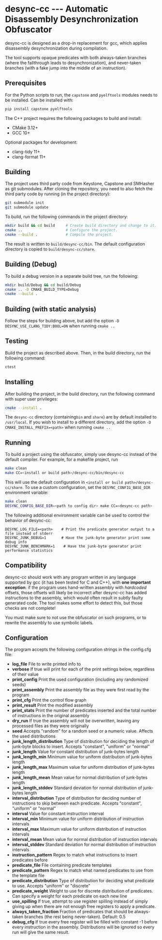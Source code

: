 # desync-cc --- Automatic Disassembly Desynchronization Obfuscator

desync-cc is designed as a drop-in replacement for gcc, which applies disassembly desynchronization during compilation. 

The tool supports opaque predicates with both always-taken branches (where the fallthrough leads to desynchronization), and never-taken branches (with a fake jump into the middle of an instruction).

## Prerequisites

For the Python scripts to run, the `capstone` and `pyelftools` modules needs to be installed.
Can be installed with:

```sh
pip install capstone pyelftools
```

The C++ project requires the following packages to build and install:

-   CMake 3.12+
-   GCC 10+

Optional packages for development:

-   clang-tidy 11+
-   clang-format 11+

## Building

The project uses third party code from Keystone, Capstone and SMHasher as git submodules. 
After cloning the repository, you need to also fetch the third party code by running (in the project directory):

```sh
git submodule init
git submodule update
```

To build, run the following commands in the project directory:

```sh
mkdir build && cd build     # Create build directory and change to it.
cmake ..                    # Configure the project.
cmake --build .             # Compile the project.
```

The result is written to `build/desync-cc/bin`. The default configuration directory is copied to `build/desync-cc/share`.

## Building (Debug)

To build a debug version in a separate build tree, run the following:

```sh
mkdir build/Debug && cd build/Debug
cmake .. -D CMAKE_BUILD_TYPE=Debug
cmake --build .
```

## Building (with static analysis)

Follow the steps for building above, but add the option `-D DESYNC_USE_CLANG_TIDY:BOOL=ON` when running `cmake ..`

## Testing

Build the project as described above.
Then, in the build directory, run the following command:

```sh
ctest
```

## Installing

After building the project, in the build directory, run the following command with super user privileges:

```sh
cmake --install .
```

The `desync-cc` directory (containing`bin` and `share`) are by default installed to `/usr/local`.
If you wish to install to a different directory, add the option `-D CMAKE_INSTALL_PREFIX=<path>` when running `cmake ..`

## Running

To build a project using the obfuscator, simply use desync-cc instead of the default compiler. For example, for a makefile project, run

```sh
make clean
make CC=<install or build path>/desync-cc/bin/desync-cc
```

This will use the default configuration in `<install or build path>/desync-cc/share`. To use a custom configuration, set the `DESYNC_CONFIG_BASE_DIR` environment variable:

```sh
make clean
DESYNC_CONFIG_BASE_DIR=<path to config dir> make CC=<desync-cc path>
```

The following additional environment variable can be used to control the behavior of desync-cc:

```
DESYNC_LOG_FILE=<path>    # Print the predicate generator output to a file instead of stderr
DESYNC_JUNK_DEBUG=1       # Have the junk-byte generator print some debug info
DESYNC_JUNK_BENCHMARK=1    # Have the junk-byte generator print performance statistics
```

## Compatibility

desync-cc should work with any program written in any language supported by gcc (it has been tested for C and C++), with **one important exception**: if the program uses hand-written assembly with _hardcoded_ offsets, those offsets will likely be incorrect after desync-cc has added instructions to the assembly, which would often result in subtly faulty generated code. The tool makes some effort to detect this, but those checks are not complete!

You must make sure to not use the obfuscator on such programs, or to rewrite the assembly to use symbolic labels.

## Configuration

The program accepts the following configuration strings in the config.cfg file:

* **log_file** File to write printed info to
* **verbose** If true will print for each of the print settings below, regardless of their value
* **print_config** Print the used configuration (including any randomized seeds)
* **print_assembly** Print the assembly file as they were first read by the program
* **print_cfg** Print the control flow graph
* **print_result** Print the modified assembly
* **print_stats** Print the number of predicates inserted and the total number of instructions in the original assembly
* **dry_run** If true the assembly will not be overwritten, leaving any processed files as they were originally
* **seed** Accepts "random" for a random seed or a numeric value. Affects the used distributions
* **junk_length_distribution** Type of distribution for deciding the length of junk-byte blocks to insert. Accepts "constant", "uniform" or "normal"
* **junk_length** Value for constant distribution of junk-bytes length
* **junk_length_min** Minimum value for uniform distribution of junk-bytes length
* **junk_length_max** Maximum value for uniform distribution of junk-bytes length
* **junk_length_mean** Mean value for normal distribution of junk-bytes length
* **junk_length_stddev** Standard deviation for normal distribution of junk-bytes length
* **interval_distribution** Type of distribution for deciding number of instructions to skip between each predicate. Accepts "constant", "uniform" or "normal"
* **interval** Value for constant instruction interval
* **interval_min** Minimum value for uniform distribution of instruction intervals
* **interval_max** Maximum value for uniform distribution of instruction intervals
* **interval_mean** Mean value for normal distribution of instruction intervals
* **interval_stddev** Standard deviation for normal distribution of instruction intervals
* **instruction_pattern** Regex to match what instructions to insert predicates before
* **predicate_file** File containing predicate templates
* **predicate_pattern** Regex to match what named predicates to use from the template file
* **predicate_distribution** Type of distribution for deciding what predicate to use. Accepts "uniform" or "discrete"
* **predicate_weight** Weight to use for discrete distribution of predicates. Can specify a weight for each predicate on each new line
* **use_spilling** If true, attempt to use register spilling instead of simply giving up when there are not enough free registers to apply a predicate.
* **always_taken_fraction** Fraction of predicates that should be always-taken branches (the rest being never-taken). Default: 0.5
* **debug_cfg** If true every free register will be filled with constant -1 before every instruction in the assembly. Distributions will be ignored so every run will give the same result.

